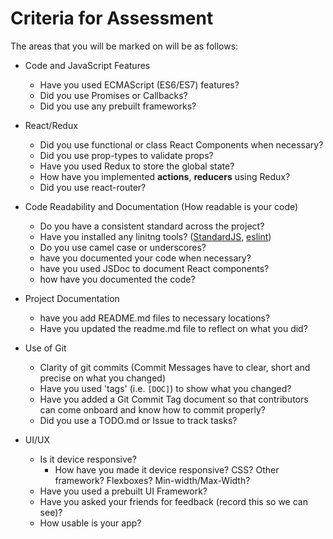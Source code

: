 # Criteria for Assessment

The areas that you will be marked on will be as follows:

- Code and JavaScript Features
  - Have you used ECMAScript (ES6/ES7) features?
  - Did you use Promises or Callbacks?
  - Did you use any prebuilt frameworks?

- React/Redux
  - Did you use functional or class React Components when necessary?
  - Did you use prop-types to validate props?
  - Have you used Redux to store the global state?
  - How have you implemented **actions**, **reducers** using Redux?
  - Did you use react-router?
  
- Code Readability and Documentation (How readable is your code) 
  - Do you have a consistent standard across the project?
  - Have you installed any linitng tools? ([StandardJS](https://standardjs.com/), [eslint](https://eslint.org/))
  - Do you use camel case or underscores?
  - have you documented your code when necessary?
  - have you used JSDoc to document React components?
  - how have you documented the code?
  
- Project Documentation 
  - have you add README.md files to necessary locations? 
  - Have you updated the readme.md file to reflect on what you did?
  
- Use of Git
  - Clarity of git commits (Commit Messages have to clear, short and precise on what you changed)
  - Have you used 'tags' (i.e. `[DOC]`) to show what you changed?
  - Have you added a Git Commit Tag document so that contributors can come onboard and know how to commit properly?
  - Did you use a TODO.md or Issue to track tasks?

- UI/UX 
  - Is it device responsive?
    - How have you made it device responsive? CSS? Other framework? Flexboxes? Min-width/Max-Width?
  - Have you used a prebuilt UI Framework?
  - Have you asked your friends for feedback (record this so we can see)?
  - How usable is your app?
